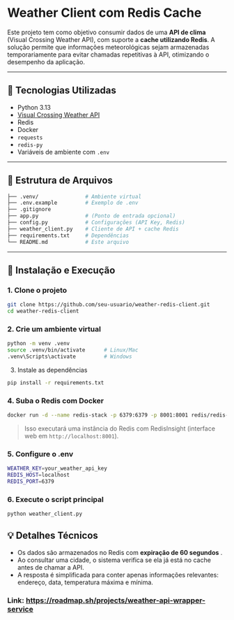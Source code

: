 # Weather Client com Redis Cache

Este projeto tem como objetivo consumir dados de uma **API de clima** (Visual Crossing Weather API), com suporte a **cache utilizando Redis**. A solução permite que informações meteorológicas sejam armazenadas temporariamente para evitar chamadas repetitivas à API, otimizando o desempenho da aplicação.

---

## 🔧 Tecnologias Utilizadas

- Python 3.13
- [Visual Crossing Weather API](https://www.visualcrossing.com/weather-api)
- Redis
- Docker
- `requests`
- `redis-py`
- Variáveis de ambiente com `.env`

---

## 📁 Estrutura de Arquivos

```bash
├── .venv/               # Ambiente virtual
├── .env.example         # Exemplo de .env
├── .gitignore
├── app.py               # (Ponto de entrada opcional)
├── config.py            # Configurações (API Key, Redis)
├── weather_client.py    # Cliente de API + cache Redis
├── requirements.txt     # Dependências
└── README.md            # Este arquivo
```

---

## 🚀 Instalação e Execução

### 1. Clone o projeto

```bash
git clone https://github.com/seu-usuario/weather-redis-client.git
cd weather-redis-client
```

### 2. Crie um ambiente virtual

```bash
python -m venv .venv
source .venv/bin/activate      # Linux/Mac
.venv\Scripts\activate         # Windows
```

3. Instale as dependências

```bash
pip install -r requirements.txt
```

### 4. Suba o Redis com Docker

```bash
docker run -d --name redis-stack -p 6379:6379 -p 8001:8001 redis/redis-stack:latest
```

> Isso executará uma instância do Redis com RedisInsight (interface web em `http://localhost:8001`).

### 5. Configure o .env

```bash
WEATHER_KEY=your_weather_api_key
REDIS_HOST=localhost
REDIS_PORT=6379
```

### 6. Execute o script principal

```bash
python weather_client.py
```

## 💡 Detalhes Técnicos

* Os dados são armazenados no Redis com  **expiração de 60 segundos** .
* Ao consultar uma cidade, o sistema verifica se ela já está no cache antes de chamar a API.
* A resposta é simplificada para conter apenas informações relevantes: endereço, data, temperatura máxima e mínima.

### Link: https://roadmap.sh/projects/weather-api-wrapper-service
